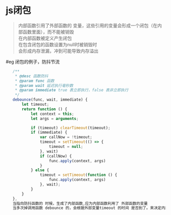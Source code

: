 # js闭包
>内部函数引用了外部函数的 变量，这些引用的变量会形成一个闭包（在内部函数里面），而不能被销毁    
在内部函数被定义产生闭包    
在包含闭包的函数设置为null时被销毁时    
会形成内存泄漏，冲到可能导致内存溢出


 #eg 闭包的例子，防抖节流
 ~~~javascript
    /**
     * @desc 函数防抖
     * @param func 函数
     * @param wait 延迟执行毫秒数
     * @param immediate true 表立即执行，false 表非立即执行
     */
    debounce(func, wait, immediate) {
        let timeout;
        return function () {
            let context = this;
            let args = arguments;

            if (timeout) clearTimeout(timeout);
            if (immediate) {
                var callNow = !timeout;
                timeout = setTimeout(() => {
                    timeout = null;
                }, wait)
                if (callNow) {
                    func.apply(context, args)
                }
            } else {
                timeout = setTimeout(function () {
                    func.apply(context, args)
                }, wait);
            }
        }
    },
    当指向防抖函数的 时候，生成了内部函数,应为内部函数利用了 外部函数的变量
    当多次掉调用函数 debounce 的，会根据外部变量timeout 的时间 是否到了。来决定内部函的逻辑
 ~~~